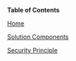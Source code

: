 **Table of Contents**

[Home](Readme.md#)

[Solution Components](Readme.md#solution-components)

[Security Principle](Readme.md#security-principle)